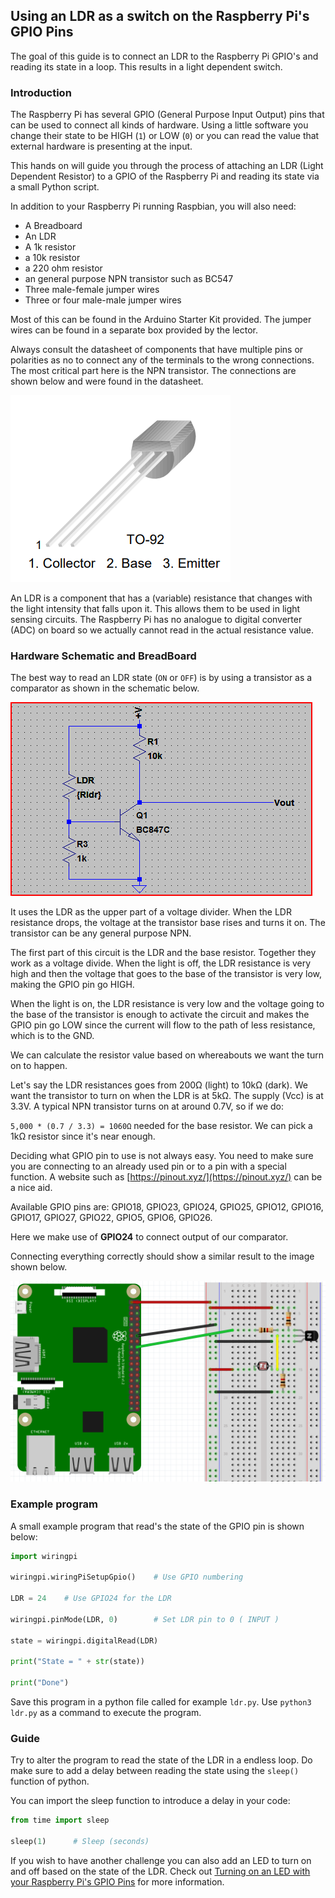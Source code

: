 ## Using an LDR as a switch on the Raspberry Pi's GPIO Pins

<!-- TODO: Refactor so it is more of a guide than a challenge -->

The goal of this guide is to connect an LDR to the Raspberry Pi GPIO's and reading its state in a loop. This results in a light dependent switch.

### Introduction

The Raspberry Pi has several GPIO (General Purpose Input Output) pins that can be used to connect all kinds of hardware. Using a little software you change their state to be HIGH (`1`) or LOW (`0`) or you can read the value that external hardware is presenting at the input.

This hands on will guide you through the process of attaching an LDR (Light Dependent Resistor) to a GPIO of the Raspberry Pi and reading its state via a small Python script.

In addition to your Raspberry Pi running Raspbian, you will also need:

* A Breadboard
* An LDR
* A 1k resistor
* a 10k resistor
* a 220 ohm resistor
* an general purpose NPN transistor such as BC547
* Three male-female jumper wires
* Three or four male-male jumper wires

Most of this can be found in the Arduino Starter Kit provided. The jumper wires can be found in a separate box provided by the lector.

Always consult the datasheet of components that have multiple pins or polarities as no to connect any of the terminals to the wrong connections. The most critical part here is the NPN transistor. The connections are shown below and were found in the datasheet.

![BC547 Pinout](img/bc547_pinout.png)

An LDR is a component that has a (variable) resistance that changes with the light intensity that falls upon it. This allows them to be used in light sensing circuits. The Raspberry Pi has no analogue to digital converter (ADC) on board so we actually cannot read in the actual resistance value.

### Hardware Schematic and BreadBoard

The best way to read an LDR state (`ON` or `OFF`) is by using a transistor as a comparator as shown in the schematic below.

![LDR schematic](img/ldr_schematic.png)

It uses the LDR as the upper part of a voltage divider. When the LDR resistance drops, the voltage at the transistor base rises and turns it on. The transistor can be any general purpose NPN.

The first part of this circuit is the LDR and the base resistor. Together they work as a voltage divide. When the light is off, the LDR resistance is very high and then the voltage that goes to the base of the transistor is very low, making the GPIO pin go HIGH.

When the light is on, the LDR resistance is very low and the voltage going to the base of the transistor is enough to activate the circuit and makes the GPIO pin go LOW since the current will flow to the path of less resistance, which is to the GND.

We can calculate the resistor value based on whereabouts we want the turn on to happen.

Let's say the LDR resistances goes from 200Ω (light) to 10kΩ (dark). We want the transistor to turn on when the LDR is at 5kΩ. The supply (Vcc) is at 3.3V. A typical NPN transistor turns on at around 0.7V, so if we do:

`5,000 * (0.7 / 3.3) = 1060Ω` needed for the base resistor. We can pick a 1kΩ resistor since it's near enough.

Deciding what GPIO pin to use is not always easy. You need to make sure you are connecting to an already used pin or to a pin with a special function. A website such as [https://pinout.xyz/](https://pinout.xyz/) can be a nice aid.

Available GPIO pins are: GPIO18, GPIO23, GPIO24, GPIO25, GPIO12, GPIO16, GPIO17, GPIO27, GPIO22, GPIO5, GPIO6, GPIO26.

Here we make use of **GPIO24** to connect output of our comparator.

Connecting everything correctly should show a similar result to the image shown below.

![BreadBoard connections of LDR](img/ldr_breadboard.png)

### Example program

A small example program that read's the state of the GPIO pin is shown below:

```Python
import wiringpi

wiringpi.wiringPiSetupGpio()    # Use GPIO numbering

LDR = 24    # Use GPIO24 for the LDR

wiringpi.pinMode(LDR, 0)        # Set LDR pin to 0 ( INPUT )

state = wiringpi.digitalRead(LDR)

print("State = " + str(state))

print("Done")
```

Save this program in a python file called for example `ldr.py`. Use `python3 ldr.py` as a command to execute the program.

### Guide

Try to alter the program to read the state of the LDR in a endless loop. Do make sure to add a delay between reading the state using the `sleep()` function of python.

You can import the sleep function to introduce a delay in your code:

```python
from time import sleep

sleep(1)      # Sleep (seconds)
```

If you wish to have another challenge you can also add an LED to turn on and off based on the state of the LDR. Check out [Turning on an LED with your Raspberry Pi's GPIO Pins](../hands_on_rpi_hardware/led.md) for more information.
